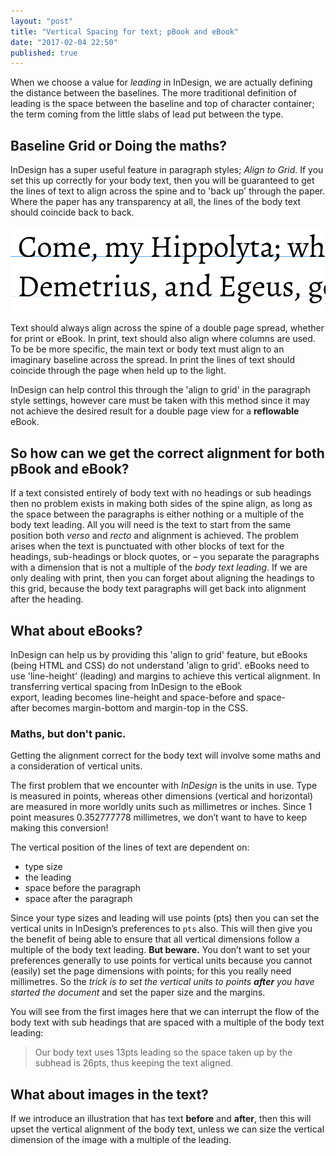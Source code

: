 ```yaml
---
layout: "post"
title: "Vertical Spacing for text; pBook and eBook"
date: "2017-02-04 22:50"
published: true
---
```

When we choose a value for _leading_ in InDesign, we are actually defining the distance between the baselines. The more traditional definition of leading is the space between the baseline and top of character container; the term coming from the little slabs of lead put between the type.

## Baseline Grid or Doing the maths?
InDesign has a super useful feature in paragraph styles; *Align to Grid*.
If you set this up correctly for your body text, then you will be guaranteed to get the lines of text to align across the spine and to 'back up' through the paper. Where the paper has any transparency at all, the lines of the body text should coincide back to back.

[![Here we see the baseline](/images/2017/01/baseline.png)](/images/2017/01/baseline.png)

Text should always align across the spine of a double page spread, whether for print or eBook. In print, text should also align where columns are used. To be be more specific, the main text or body text must align to an imaginary baseline across the spread. In print the lines of text should coincide through the page when held up to the light.

InDesign can help control this through the 'align to grid' in the paragraph style settings, however care must be taken with this method since it may not achieve the desired result for a double page view for a **reflowable** eBook.

## So how can we get the correct alignment for both pBook and eBook?

If a text consisted entirely of body text with no headings or sub headings then no problem exists in making both sides of the spine align, as long as the space between the paragraphs is either nothing or a multiple of the body text leading. All you will need is the text to start from the same position both _verso_ and _recto_ and alignment is achieved. The problem arises when the text is punctuated with other blocks of text for the headings, sub-headings or block quotes, or – you separate the paragraphs with a dimension that is not a multiple of the _body text leading_. If we are only dealing with print, then you can forget about aligning the headings to this grid, because the body text paragraphs will get back into alignment after the heading.

## What about eBooks?

InDesign can help us by providing this 'align to grid' feature, but eBooks (being HTML and CSS) do not understand 'align to grid'. eBooks need to use 'line-height' (leading) and margins to achieve this vertical alignment. In transferring vertical spacing from InDesign to the eBook export, leading becomes line-height and space-before and space-after becomes margin-bottom and margin-top in the CSS.

### Maths, but don't panic.

Getting the alignment correct for the body text will involve some maths and a consideration of vertical units.

The first problem that we encounter with *InDesign* is the units in use. Type is measured in points, whereas other dimensions (vertical and horizontal) are measured in more worldly units such as millimetres or inches. Since 1 point measures 0.352777778 millimetres, we don’t want to have to keep making this conversion!

The vertical position of the lines of text are dependent on:

- type size
- the leading
- space before the paragraph
- space after the paragraph

Since your type sizes and leading will use points (pts) then you can set the vertical units in InDesign’s preferences to `pts` also. This will then give you the benefit of being able to ensure that all vertical dimensions follow a multiple of the body text leading. **But beware.** You don’t want to set your preferences generally to use points for vertical units because you cannot (easily) set the page dimensions with points; for this you really need millimetres. So the _trick is to set the vertical units to points **after** you have started the document_ and set the paper size and the margins.

You will see from the first images here that we can interrupt the flow of the body text with sub headings that are spaced with a multiple of the body text leading:

> Our body text uses 13pts leading so the space taken up by the subhead is 26pts, thus keeping the text aligned.

## What about images in the text?

If we introduce an illustration that has text **before** and **after**, then this will upset the vertical alignment of the body text, unless we can size the vertical dimension of the image with a multiple of the leading.
